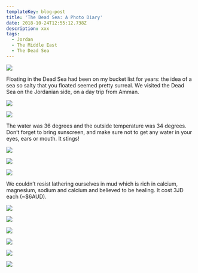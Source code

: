 ```yaml
---
templateKey: blog-post
title: 'The Dead Sea: A Photo Diary'
date: 2018-10-24T12:55:12.738Z
description: xxx
tags:
  - Jordan
  - The Middle East
  - The Dead Sea
---
```

![](/img/the-dead-sea-1.png)

Floating in the Dead Sea had been on my bucket list for years: the idea of a sea so salty that you floated seemed pretty surreal. We visited the Dead Sea on the Jordanian side, on a day trip from Amman.

![](/img/the-dead-sea-2.png)

![](/img/the-dead-sea-3.png)

The water was 36 degrees and the outside temperature was 34 degrees. Don’t forget to bring sunscreen, and make sure not to get any water in your eyes, ears or mouth. It stings!

![](/img/the-dead-sea-4.png)

![](/img/the-dead-sea-5.png)

![](/img/the-dead-sea-6.png)

We couldn’t resist lathering ourselves in mud which is rich in calcium, magnesium, sodium and calcium and believed to be healing. It cost 3JD each (~$6AUD).

![](/img/the-dead-sea-7.png)

![](/img/the-dead-sea-8.png)

![](/img/the-dead-sea-9.png)

![](/img/the-dead-sea-10.png)

![](/img/the-dead-sea-11.png)

![](/img/the-dead-sea-12.png)
